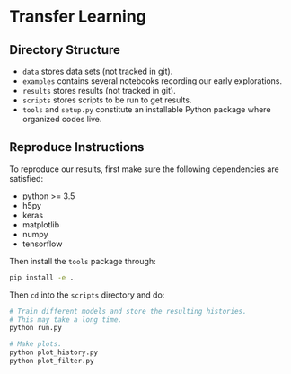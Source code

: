 # Transfer Learning

## Directory Structure

- `data` stores data sets (not tracked in git).
- `examples` contains several notebooks recording our early explorations.
- `results` stores results (not tracked in git).
- `scripts` stores scripts to be run to get results.
- `tools` and `setup.py` constitute an installable Python package where organized codes live.

## Reproduce Instructions

To reproduce our results, first make sure the following dependencies are satisfied:

- python >= 3.5
- h5py
- keras
- matplotlib
- numpy
- tensorflow

Then install the `tools` package through:

```bash
pip install -e .
```

Then `cd` into the `scripts` directory and do:

```bash
# Train different models and store the resulting histories.
# This may take a long time.
python run.py

# Make plots.
python plot_history.py
python plot_filter.py
```
